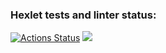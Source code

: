 ### Hexlet tests and linter status:
[![Actions Status](https://github.com/a-silanov/frontend-project-lvl1/workflows/hexlet-check/badge.svg)](https://github.com/a-silanov/frontend-project-lvl1/actions)
<a href="https://codeclimate.com/github/a-silanov/frontend-project-lvl1/maintainability"><img src="https://api.codeclimate.com/v1/badges/12f258d7446951ae8e0f/maintainability" /></a>
